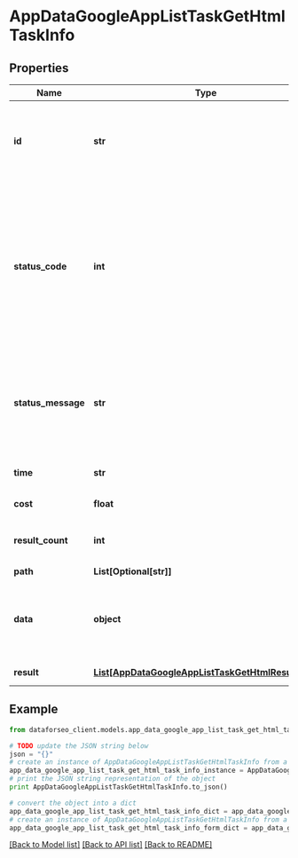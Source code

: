 # AppDataGoogleAppListTaskGetHtmlTaskInfo


## Properties

Name | Type | Description | Notes
------------ | ------------- | ------------- | -------------
**id** | **str** | task identifier unique task identifier in our system in the UUID format | [optional] 
**status_code** | **int** | status code of the task generated by DataForSEO, can be within the following range: 10000-60000 you can find the full list of the response codes here | [optional] 
**status_message** | **str** | informational message of the task you can find the full list of general informational messages here | [optional] 
**time** | **str** | execution time, seconds | [optional] 
**cost** | **float** | total tasks cost, USD | [optional] 
**result_count** | **int** | number of elements in the result array | [optional] 
**path** | **List[Optional[str]]** | URL path | [optional] 
**data** | **object** | contains the same parameters that you specified in the POST request | [optional] 
**result** | [**List[AppDataGoogleAppListTaskGetHtmlResultInfo]**](AppDataGoogleAppListTaskGetHtmlResultInfo.md) | array of results | [optional] 

## Example

```python
from dataforseo_client.models.app_data_google_app_list_task_get_html_task_info import AppDataGoogleAppListTaskGetHtmlTaskInfo

# TODO update the JSON string below
json = "{}"
# create an instance of AppDataGoogleAppListTaskGetHtmlTaskInfo from a JSON string
app_data_google_app_list_task_get_html_task_info_instance = AppDataGoogleAppListTaskGetHtmlTaskInfo.from_json(json)
# print the JSON string representation of the object
print AppDataGoogleAppListTaskGetHtmlTaskInfo.to_json()

# convert the object into a dict
app_data_google_app_list_task_get_html_task_info_dict = app_data_google_app_list_task_get_html_task_info_instance.to_dict()
# create an instance of AppDataGoogleAppListTaskGetHtmlTaskInfo from a dict
app_data_google_app_list_task_get_html_task_info_form_dict = app_data_google_app_list_task_get_html_task_info.from_dict(app_data_google_app_list_task_get_html_task_info_dict)
```
[[Back to Model list]](../README.md#documentation-for-models) [[Back to API list]](../README.md#documentation-for-api-endpoints) [[Back to README]](../README.md)


